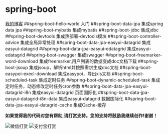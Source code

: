 # spring-boot
[我的博客](http://blog.csdn.net/je_ge "JE-GE的浆糊") 
##spring-boot-hello-world	     	入门
##spring-boot-data-jpa	    		集成spring data jpa
##spring-boot-mybatis	    		集成mybatis
##spring-boot-jdbc	        		集成jdbc
##spring-boot-devtools	    		集成热部署-devtools模块
##spring-boot-controller-advice     集成全局异常处理
##spring-boot-data-jpa-easyui-datagrid  集成easyui-datagrid
##spring-boot-data-jpa-easyui-edatagrid  集成easyui-edatagrid
##spring-boot-swagger  集成swagger
##spring-boot-freemarker-word-download 集成freemarker,用户列表的数据变成doc文档下载
##spring-boot-jsoup 集成jsoup，解析html并按照需求生成doc文档
##spring-boot-easypoi-execl-download 集成easypoi，导出xls文档
##spring-boot-scheduled-task 集成定时任务
##spring-boot-dynamic-scheduled-task 集成定时任务，动态修改定时任务cron参数
##spring-boot-data-jpa-easyui-datagrid-i8n  集成easyui-datagrid 页面国际化
##spring-boot-data-jpa-easyui-datagrid-i8n-data  集成easyui-datagrid 数据国际化
##spring-boot-data-jpa-easyui-datagrid-cache  集成Cache-缓存

**如果觉得我的代码对您有帮助,请打赏支持。您的支持将鼓励我继续创作!谢谢！**


![](http://img.blog.csdn.net/20161120140715209 "微信打赏")
![](http://img.blog.csdn.net/20161120140741975 "支付宝打赏")
